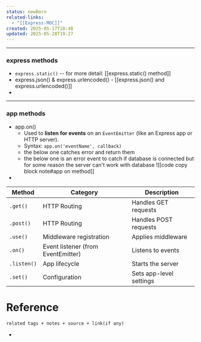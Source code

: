 ```yaml
---
status: newBorn
related-links:
  - "[[Express-MOC]]"
created: 2025-05-17T10:48
updated: 2025-05-28T19:27
---
```

---

### express methods

- `express.static()` -- for more detail: [[express.static() method]]
- express.json() & express.urlencoded() - [[express.json() and express.urlencoded()]]
- 
-  -- 


### app methods

- app.on() 
	- Used to **listen for events** on an `EventEmitter` (like an Express app or HTTP server).
	- Syntax: `app.on('eventName', callback)`
	- the below one catches error and return them
	- the below one is an error event to catch if database is connected but for some reason the server can't work with database
	![[code copy block note#app on method]]
- 

|Method|Category|Description|
|---|---|---|
|`.get()`|HTTP Routing|Handles GET requests|
|`.post()`|HTTP Routing|Handles POST requests|
|`.use()`|Middleware registration|Applies middleware|
|`.on()`|Event listener (from EventEmitter)|Listens to events|
|`.listen()`|App lifecycle|Starts the server|
|`.set()`|Configuration|Sets app-level settings|


# Reference
`related tags + notes + source + link(if any)`
 

- 